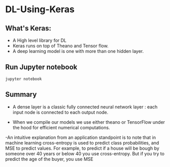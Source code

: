 # DL-Using-Keras

## What's Keras:
- A High level library for DL
- Keras runs on top of Theano and Tensor flow. 
- A deep learning model is one with more than one hidden layer. 

## Run Jupyter notebook

	jupyter notebook

## Summary
- A dense layer is a classic fully connected neural network layer : each input node is connected to each output node.

- When we compile our models we use either theano or TensorFlow under the hood for efficient numerical computations. 

-An intuitive explanation from an application standpoint is to note that in machine learning cross-entropy is used to predict class probabilities, and MSE to predict values. For example, to predict if a house will be bough by someone over 40 years or below 40 you use cross-entropy. But if you try to predict the age of the buyer, you use MSE